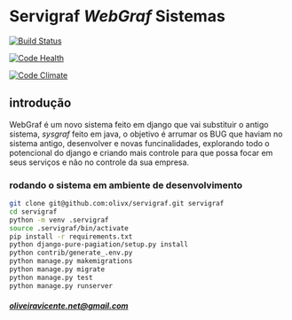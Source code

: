 
# Servigraf *WebGraf* Sistemas
[![Build Status](https://travis-ci.org/olivx/servigraf.svg?branch=master)](https://travis-ci.org/olivx/servigraf)

[![Code Health](https://landscape.io/github/olivx/servigraf/master/landscape.svg?style=flat)](https://landscape.io/github/olivx/servigraf/master)

[![Code Climate](https://codeclimate.com/github/olivx/servigraf/badges/gpa.svg)](https://codeclimate.com/github/olivx/servigraf)

## introdução
WebGraf é um novo sistema feito em django que vai substituir o antigo sistema,
*sysgraf* feito em java, o objetivo é arrumar os BUG que haviam no sistema antigo,
 desenvolver e novas funcinalidades, explorando todo o potencional do django e criando
 mais controle para que possa focar em seus serviços e não no controle da sua empresa.

### rodando o sistema em ambiente de desenvolvimento
```bash
git clone git@github.com:olivx/servigraf.git servigraf
cd servigraf
python -m venv .servigraf
source .servigraf/bin/activate
pip install -r requirements.txt
python django-pure-pagiation/setup.py install
python contrib/generate_.env.py
python manage.py makemigrations
python manage.py migrate
python manage.py test
python manage.py runserver

```



##### oliveiravicente.net@gmail.com